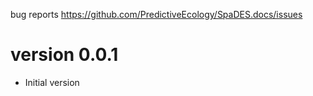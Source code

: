bug reports <https://github.com/PredictiveEcology/SpaDES.docs/issues>


version 0.0.1
=============
* Initial version

